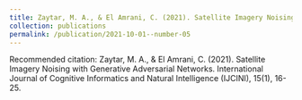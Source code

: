```yaml
---
title: Zaytar, M. A., & El Amrani, C. (2021). Satellite Imagery Noising with Generative Adversarial Networks. International Journal of Cognitive Informatics and Natural Intelligence (IJCINI), 15(1), 16-25.
collection: publications
permalink: /publication/2021-10-01--number-05
---
```


Recommended citation: Zaytar, M. A., & El Amrani, C. (2021). Satellite Imagery Noising with Generative Adversarial Networks. International Journal of Cognitive Informatics and Natural Intelligence (IJCINI), 15(1), 16-25.
